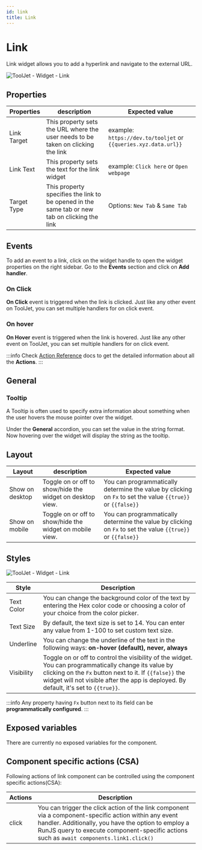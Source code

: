 ```yaml
---
id: link
title: Link
---
```


# Link

Link widget allows you to add a hyperlink and navigate to the external URL.

<div style={{textAlign: 'center'}}>

<img className="screenshot-full" src="/img/widgets/link/link.png" alt="ToolJet - Widget - Link" />

</div>

## Properties

| Properties  | description | Expected value |
| ----------- | ----------- | -------------- |
| Link Target | This property sets the URL where the user needs to be taken on clicking the link | example: `https://dev.to/tooljet` or `{{queries.xyz.data.url}}` | 
| Link Text | This property sets the text for the link widget  | example: `Click here` or `Open webpage` | 
| Target Type | This property specifies the link to be opened in the same tab or new tab on clicking the link | Options: `New Tab` & `Same Tab` |

## Events
To add an event to a link, click on the widget handle to open the widget properties on the right sidebar. Go to the **Events** section and click on **Add handler**.

### On Click
**On Click** event is triggered when the link is clicked. Just like any other event on ToolJet, you can set multiple handlers for on click event.

### On hover
**On Hover** event is triggered when the link is hovered. Just like any other event on ToolJet, you can set multiple handlers for on click event.

:::info
Check [Action Reference](/docs/category/actions-reference) docs to get the detailed information about all the **Actions**.
:::

## General
### Tooltip

A Tooltip is often used to specify extra information about something when the user hovers the mouse pointer over the widget.

Under the <b>General</b> accordion, you can set the value in the string format. Now hovering over the widget will display the string as the tooltip.

## Layout

| Layout  | description | Expected value |
| ----------- | ----------- | ------------ |
| Show on desktop | Toggle on or off to show/hide the widget on desktop view. | You can programmatically determine the value by clicking on `Fx` to set the value `{{true}}` or `{{false}}` |
| Show on mobile | Toggle on or off to show/hide the widget on mobile view. | You can programmatically determine the value by clicking on `Fx` to set the value `{{true}}` or `{{false}}`   |

## Styles

<div style={{textAlign: 'center'}}>

<img className="screenshot-full" src="/img/widgets/link/styles.png" alt="ToolJet - Widget - Link" />

</div>

| Style      | Description |
| ----------- | ----------- | 
| Text Color |  You can change the background color of the text by entering the Hex color code or choosing a color of your choice from the color picker. |
| Text Size | By default, the text size is set to 14. You can enter any value from 1-100 to set custom text size. |
| Underline | You can change the underline of the text in the following ways: **on-hover (default), never, always** |
| Visibility | Toggle on or off to control the visibility of the widget. You can programmatically change its value by clicking on the `Fx` button next to it. If `{{false}}` the widget will not visible after the app is deployed. By default, it's set to `{{true}}`. |

:::info
Any property having `Fx` button next to its field can be **programmatically configured**.
:::

## Exposed variables

There are currently no exposed variables for the component.

## Component specific actions (CSA)

Following actions of link component can be controlled using the component specific actions(CSA):

| Actions     | Description |
| ----------- | ----------- |
| click | You can trigger the click action of the link component via a component-specific action within any event handler. Additionally, you have the option to employ a RunJS query to execute component-specific actions such as `await components.link1.click()` |